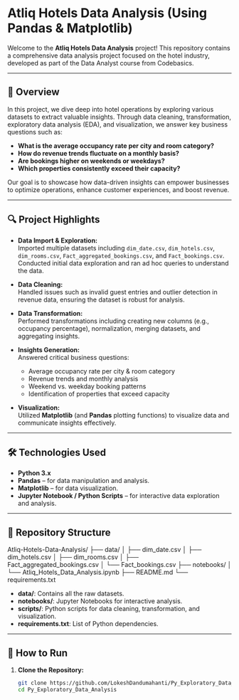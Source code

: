 # Atliq Hotels Data Analysis (Using Pandas & Matplotlib)

Welcome to the **Atliq Hotels Data Analysis** project! This repository contains a comprehensive data analysis project focused on the hotel industry, developed as part of the Data Analyst course from Codebasics.

---

## 🚀 Overview

In this project, we dive deep into hotel operations by exploring various datasets to extract valuable insights. Through data cleaning, transformation, exploratory data analysis (EDA), and visualization, we answer key business questions such as:

- **What is the average occupancy rate per city and room category?**
- **How do revenue trends fluctuate on a monthly basis?**
- **Are bookings higher on weekends or weekdays?**
- **Which properties consistently exceed their capacity?**

Our goal is to showcase how data-driven insights can empower businesses to optimize operations, enhance customer experiences, and boost revenue.

---

## 🔍 Project Highlights

- **Data Import & Exploration:**  
  Imported multiple datasets including `dim_date.csv`, `dim_hotels.csv`, `dim_rooms.csv`, `Fact_aggregated_bookings.csv`, and `Fact_bookings.csv`. Conducted initial data exploration and ran ad hoc queries to understand the data.

- **Data Cleaning:**  
  Handled issues such as invalid guest entries and outlier detection in revenue data, ensuring the dataset is robust for analysis.

- **Data Transformation:**  
  Performed transformations including creating new columns (e.g., occupancy percentage), normalization, merging datasets, and aggregating insights.

- **Insights Generation:**  
  Answered critical business questions:
  - Average occupancy rate per city & room category
  - Revenue trends and monthly analysis
  - Weekend vs. weekday booking patterns
  - Identification of properties that exceed capacity

- **Visualization:**  
  Utilized **Matplotlib** (and **Pandas** plotting functions) to visualize data and communicate insights effectively.

---

## 🛠️ Technologies Used

- **Python 3.x**
- **Pandas** – for data manipulation and analysis.
- **Matplotlib** – for data visualization.
- **Jupyter Notebook / Python Scripts** – for interactive data exploration and analysis.

---

## 📂 Repository Structure

Atliq-Hotels-Data-Analysis/
├── data/
│   ├── dim_date.csv
│   ├── dim_hotels.csv
│   ├── dim_rooms.csv
│   ├── Fact_aggregated_bookings.csv
│   └── Fact_bookings.csv
├── notebooks/
│   └── Atliq_Hotels_Data_Analysis.ipynb
├── README.md
└── requirements.txt



- **data/**: Contains all the raw datasets.
- **notebooks/**: Jupyter Notebooks for interactive analysis.
- **scripts/**: Python scripts for data cleaning, transformation, and visualization.
- **requirements.txt**: List of Python dependencies.

---

## 📖 How to Run

1. **Clone the Repository:**

   ```bash
   git clone https://github.com/LokeshDandumahanti/Py_Exploratory_Data_Analysis.git
   cd Py_Exploratory_Data_Analysis
